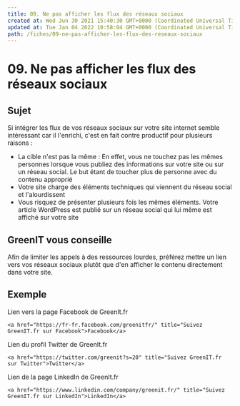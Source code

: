 ```yaml
---
title: 09. Ne pas afficher les flux des réseaux sociaux
created at: Wed Jun 30 2021 15:40:30 GMT+0000 (Coordinated Universal Time)
updated at: Tue Jan 04 2022 10:58:04 GMT+0000 (Coordinated Universal Time)
path: /fiches/09-ne-pas-afficher-les-flux-des-reseaux-sociaux
---
```


# 09. Ne pas afficher les flux des réseaux sociaux

## Sujet

Si intégrer les flux de vos réseaux sociaux sur votre site internet semble intéressant car il l'enrichi, c'est en fait contre productif pour plusieurs raisons :

- La cible n'est pas la même : En effet, vous ne touchez pas les mêmes personnes lorsque vous publiez des informations sur votre site ou sur un réseau social. Le but étant de toucher plus de personne avec du contenu approprié
- Votre site charge des éléments techniques qui viennent du réseau social et l'alourdissent
- Vous risquez de présenter plusieurs fois les mêmes éléments. Votre article WordPress est publié sur un réseau social qui lui même est affiché sur votre site

## GreenIT vous conseille

Afin de limiter les appels à des ressources lourdes, préférez mettre un lien vers vos réseaux sociaux plutôt que d'en afficher le contenu directement dans votre site.

## Exemple

Lien vers la page Facebook de GreenIt.fr

`<a href="https://fr-fr.facebook.com/greenitfr/" title="Suivez GreenIT.fr sur Facebook">Facebook</a>`

Lien du profil Twitter de GreenIt.fr

`<a href="https://twitter.com/greenit?s=20" title="Suivez GreenIT.fr sur Twitter">Twitter</a>`

Lien de la page LinkedIn de GreenIt.fr

`<a href="https://www.linkedin.com/company/greenit.fr/" title="Suivez GreenIT.fr sur LinkedIn">LinkedIn</a>`
